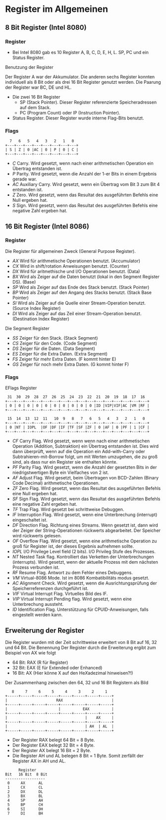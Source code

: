 # Register im Allgemeinen

## 8 Bit Register (Intel 8080)

### Register

- Bei Intel 8080 gab es 10 Register A, B, C, D, E, H, L. SP, PC und ein Status Register.

Benutzung der Register

Der Register A war der Akkumulator. Die anderen sechs Register konnten individuell als 8 Bit oder als drei 16 Bit Register genutzt werden. Die Paarung der Register war BC, DE und HL.
- Die zwei 16 Bit Register
    - SP (Stack Pointer). Dieser Register referenzierte Speicheradressen auf dem Stack.
    - PC (Program Count) oder IP (Instruction Pointer).
- Status Register. Dieser Register wurde interne Flag-Bits benutzt.

### Flags
```
  7   6   5   4   3   2   1   0
+---+---+---+---+---+---+---+---+
| S | Z | 0 |AC | 0 | P | 0 | C |
+---+---+---+---+---+---+---+---+
```
- *C* Carry. Wird gesetzt, wenn nach einer arithmetischen Operation ein Übertrag entstanden ist.
- *P* Parity. Wird gesetzt, wenn die Anzahl der 1-er Bits in einem Ergebnis gerade war.
- *AC* Auxiliary Carry. Wird gesetzt, wenn ein Übertrag vom Bit 3 zum Bit 4 entstanden ist.
- *Z* Zero. Wird gesetzt, wenn das Resultat des ausgeführten Befehls eine Null ergeben hat.
- *S* Sign. Wird gesetzt, wenn das Resultat des ausgeführten Befehls eine negative Zahl ergeben hat.

## 16 Bit Register (Intel 8086)

### Register
Die Register für allgemeinen Zweck (General Purpose Register).

- *AX* Wird für arithmetische Operationen benutzt. (Accumulator)
- *CX* Wird in shift/rotation Anweisungen benutzt. (Counter)
- *DX* Wird für aritmethische und I/O Operationen benutzt. (Data)
- *BX* Wird als Zeiger auf die Daten benutzt (lokal in den Segment Register DS). (Base)
- *SP* Wird als Zeiger auf das Ende des Stack benutzt. (Stack Pointer)
- *BP* Wird als Zeiger auf den Angang des Stacks benutzt. (Stack Base Pointer)
- *SI* Wird als Zeiger auf die Quelle einer Stream-Operation benutzt. (Source Index Register)
- *DI* Wird als Zeiger auf das Zeil einer Stream-Operation benutzt. (Destination Index Register)

Die Segment Register 

- *SS* Zeiger für den Stack. (Stack Segment)
- *CS* Zeiger für den Code. (Code Segment)
- *DS* Zeiger für die Daten. (Data Segment)
- *ES* Zeiger für die Extra Daten. (Extra Segment)
- *FS* Zeiger für mehr Extra Daten. (F kommt hinter E)
- *GS* Zeiger für noch mehr Extra Daten. (G kommt hinter F)

### Flags
EFlags Register

```
 31  30  29  28  27  26  25  24  23  22  21  20  19  18  17  16
+---+---+---+---+---+---+---+---+---+---+---+---+---+---+---+---+
| 0 | 0 | 0 | 0 | 0 | 0 | 0 | 0 | 0 | 0 |ID |VIP|VIF|AC |VM |RF |
+---+---+---+---+---+---+---+---+---+---+---+---+---+---+---+---+

 15  14  13  12  11   10  9   8   7   6   5   4   3   2   1   0
+---+---+---+---+---+---+---+---+---+---+---+---+---+---+---+---+
| 0 |NT | IOPL  |OF |DF |IF |TF |SF |ZF | 0 |AF | 0 |PF | 1 |CF |
+---+---+---+---+---+---+---+---+---+---+---+---+---+---+---+---+
```

- *CF* Carry Flag. Wird gesetzt, wenn wenn nach einer arithmetischen Operation (Addition, Subtraktion) ein Übertrag entstanden ist.
Dies wird dann überprüft, wenn auf die Operation ein Add-with-Carry oder Subtrahieren-mit-Borrow folgt, um mit Werten umzugehen,
die zu groß sind, als dass nur ein Register sie enthalten könnte.
- *PF* Parity Flag. Wird gesetzt, wenn die Anzahl der gesetzten Bits in der niedrigstwertigen Byte ein Vielfaches von 2 ist.
- *AF* Adjust Flag. Wird gesetzt, beim Übertragen von BCD-Zahlen (Binary Code Decimal) arithmetische Operationen.
- *ZF* Zero Flag. Wird gesetzt, wenn das Resultat des ausgeführten Befehls eine Null ergeben hat.
- *SF* Sign Flag. Wird gesetzt, wenn das Resultat des ausgeführten Befehls eine negative Zahl ergeben hat.
- *TF* Trap Flag. Wird gesetzt bei schrittweise Debuggen.
- *IF* Interruption Flag. Wird gesetzt, wenn eine Unterbrechung (interrupt) eingeschaltet ist.
- *DF* Direction Flag. Richtung eines Streams. Wenn gesetzt ist, dann wird der Zeiger der String-Operationen rückwerts abgearbeitet. Der Speicher wird rückwerts gelesen.
- *OF* Overflow Flag. Wird gesetzt, wenn eine arithmetische Operation zu groß für Register ist, der dieses Ergebnis aufnehmen sollte.
- *IOPL* I/O Privilege Level field (2 bits). I/O Privileg Stufe des Prozesses.
- *NT* Nested Task flag. Kontrolliert das Verketten der Unterbrechungen (interrupts). Wird gesetzt, wenn der aktuelle Prozess mit dem nächsten Prozess verbunden ist.
- *RF* Resume Flag. Antwort zu dem Fehler eines Debuggens.
- *VM* Virtual-8086 Mode. Ist im 8086 Kombatibilitäts modus gesetzt.
- *AC* Alignment Check. Wird gesetzt, wenn die Ausrichtungsprüfung der Speicherreferenzen durchgeführt ist.
- *VIF* Virtual Interrupt Flag. Virtuelles Bild des IF.
- *VIP* Virtual Interrupt Pending flag. Wird gesetzt, wenn eine Unterbrechung aussteht.
- *ID* Identification Flag. Unterstützung für CPUID-Anweisungen, falls eingestellt werden kann.

## Erweiterung der Register

Die Register wurden mit der Zeit schrittweise erweitert von 8 Bit auf 16, 32 und 64 Bit. Die Benennung Der Register durch die Erweiterung ergibt zum Beispiel von AX wie folgt

- 64 Bit: RAX (R für Register)
- 32 Bit: EAX (E für Extended oder Enhanced)
- 16 Bit: AX  (Hier könne X auf den He*X*adezimal hinweisen?!)

Der Zusammenhang zwischen den 64, 32 und 16 Bit Registern als Bild

```
   8     7     6     5     4     3     2     1 
+-----+-----+-----+-----+-----+-----+-----+-----+
|                      RAX                      |
+-----+-----+-----+-----+-----+-----+-----+-----+
|                       |          EAX          |
+-----+-----+-----+-----+-----+-----+-----+-----+
|                                   |    AX     |
+-----+-----+-----+-----+-----+-----+-----+-----+
|                                   | AH  | AL  |
+-----+-----+-----+-----+-----+-----+-----+-----+

```
- Der Register RAX belegt 64 Bit = 8 Byte.
- Der Register EAX belegt 32 Bit = 4 Byte.
- Der Register AX belegt 16 Bit = 2 Byte.
- Die Register AH und AL belegen 8 Bit = 1 Byte. Somit zerfällt der Register AX in AH und AL.

```
      Register
Bit   16 Bit  8 Bit
------------------
 0     AX      AL
 1     CX      CL
 2     DX      DL
 3     BX      BL
 4     SP      AH
 5     BP      CH
 6     SI      DH
 7     DI      BH
```
